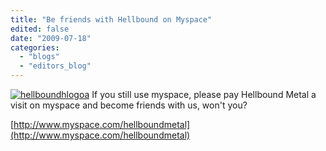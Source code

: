 ```yaml
---
title: "Be friends with Hellbound on Myspace"
edited: false
date: "2009-07-18"
categories:
  - "blogs"
  - "editors_blog"
---
```


[![hellboundhlogoa](http://www.hellbound.ca/wp-content/uploads/2009/07/hellboundhlogoa.png "hellboundhlogoa")](http://www.hellbound.ca/wp-content/uploads/2009/07/hellboundhlogoa.png) If you still use myspace, please pay Hellbound Metal a visit on myspace and become friends with us, won't you?

[http://www.myspace.com/hellboundmetal](http://www.myspace.com/hellboundmetal)
